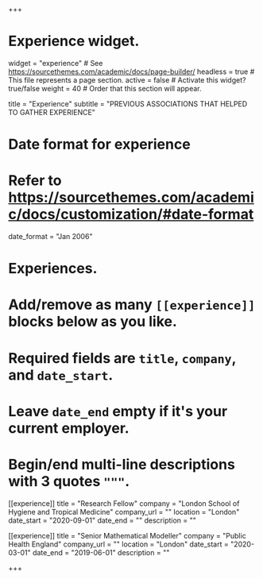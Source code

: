 +++
# Experience widget.
widget = "experience"  # See https://sourcethemes.com/academic/docs/page-builder/
headless = true  # This file represents a page section.
active = false  # Activate this widget? true/false
weight = 40  # Order that this section will appear.

title = "Experience"
subtitle = "PREVIOUS ASSOCIATIONS THAT HELPED TO GATHER EXPERIENCE"

# Date format for experience
#   Refer to https://sourcethemes.com/academic/docs/customization/#date-format
date_format = "Jan 2006"

# Experiences.
#   Add/remove as many `[[experience]]` blocks below as you like.
#   Required fields are `title`, `company`, and `date_start`.
#   Leave `date_end` empty if it's your current employer.
#   Begin/end multi-line descriptions with 3 quotes `"""`.
[[experience]]
  title = "Research Fellow"
  company = "London School of Hygiene and Tropical Medicine"
  company_url = ""
  location = "London"
  date_start = "2020-09-01"
  date_end = ""
  description = ""

[[experience]]
  title = "Senior Mathematical Modeller"
  company = "Public Health England"
  company_url = ""
  location = "London"
  date_start = "2020-03-01"
  date_end = "2019-06-01"
  description = ""
  
+++
